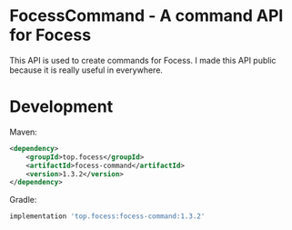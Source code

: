 # FocessCommand - A command API for Focess

This API is used to create commands for Focess. I made this API public because it is really useful in everywhere.

# Development

Maven:

```xml
<dependency>
    <groupId>top.focess</groupId>
    <artifactId>focess-command</artifactId>
    <version>1.3.2</version>
</dependency>
```

Gradle:

```gradle
implementation 'top.focess:focess-command:1.3.2'
```